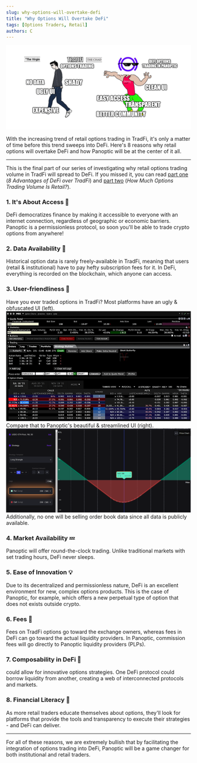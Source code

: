 ```yaml
---
slug: why-options-will-overtake-defi
title: "Why Options Will Overtake DeFi"
tags: [Options Traders, Retail]
authors: C
---
```

![img-1](./img-1.png)

With the increasing trend of retail options trading in TradFi, it's only a matter of time before this trend sweeps into DeFi. Here's 8 reasons why retail options will overtake DeFi and how Panoptic will be at the center of it all.

<!--truncate-->

---

This is the final part of our series of investigating why retail options trading volume in TradFi will spread to DeFi. If you missed it, you can read [part one](https://panoptic.xyz/research/defi-advantages-over-traditional-finance) (*8 Advantages of DeFi over TradFi*) and [part two](https://panoptic.xyz/research/retail-options-volume) (*How Much Options Trading Volume Is Retail?*).

### 1. It's About Access 🎯
DeFi democratizes finance by making it accessible to everyone with an internet connection, regardless of geographic or economic barriers. Panoptic is a permissionless protocol, so soon you'll be able to trade crypto options from anywhere!

### 2. Data Availability 📲 
Historical option data is rarely freely-available in TradFi, meaning that users (retail & institutional) have to pay hefty subscription fees for it. In DeFi, everything is recorded on the blockchain, which anyone can access.

### 3. User-friendliness 🫧
Have you ever traded options in TradFi? Most platforms have an ugly & obfuscated UI (left).
![img-2](./img-2.png)
Compare that to Panoptic's beautiful & streamlined UI (right).
![img-3](./img-3.png)
Additionally, no one will be selling order book data since all data is publicly available.

### 4. Market Availability 💤
Panoptic will offer round-the-clock trading. Unlike traditional markets with set trading hours, DeFi never sleeps.

### 5. Ease of Innovation 💡
Due to its decentralized and permissionless nature, DeFi is an excellent environment for new, complex options products. This is the case of Panoptic, for example, which offers a new perpetual type of option that does not exists outside crypto.

### 6. Fees 💸
Fees on TradFi options go toward the exchange owners, whereas fees in DeFi can go toward the actual liquidity providers. In Panoptic, commission fees will go directly to Panoptic liquidity providers (PLPs).

### 7. Composability in DeFi 🔄
could allow for innovative options strategies. One DeFi protocol could borrow liquidity from another, creating a web of interconnected protocols and markets.

### 8. Financial Literacy 💼
As more retail traders educate themselves about options, they'll look for platforms that provide the tools and transparency to execute their strategies - and DeFi can deliver.

---

For all of these reasons, we are extremely bullish that by facilitating the integration of options trading into DeFi, Panoptic will be a game changer for both institutional and retail traders.